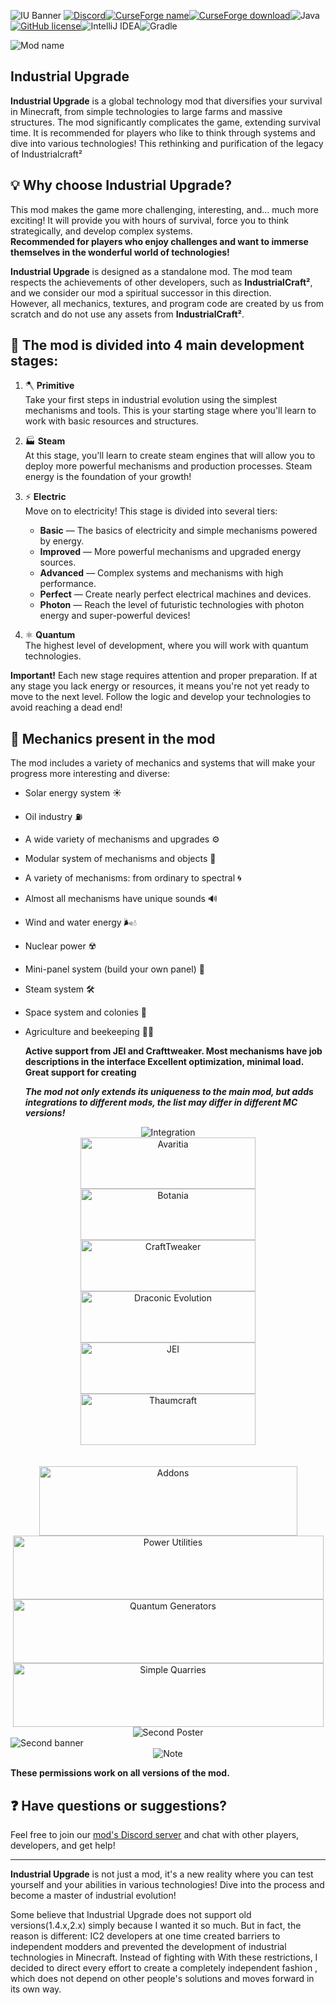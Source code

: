 ![IU Banner](https://i.postimg.cc/GtYsm8qk/unknown-3-2-2.png)
<a align="center"> [![Discord](https://img.shields.io/discord/473459266959835147?color=f3f2f4&label=Discord&logo=Discord&logoColor=f3f2f4&style=for-the-badge)](https://discord.gg/SP8DwcA)[![CurseForge name](https://cf.way2muchnoise.eu/title/372007.svg?badge_style=for_the_badge)](https://www.curseforge.com/minecraft/mc-mods/industrial-upgrade)[![CurseForge download](http://cf.way2muchnoise.eu/372007.svg?badge_style=for_the_badge)](https://www.curseforge.com/minecraft/mc-mods/industrial-upgrade)![Java](https://img.shields.io/badge/java-%23ED8B00.svg?style=for-the-badge&logo=java&logoColor=white)[![GitHub license](https://img.shields.io/badge/License-GPLv3-blue.svg?style=for-the-badge)](https://www.gnu.org/licenses/gpl-3.0)![IntelliJ IDEA](https://img.shields.io/badge/IntelliJIDEA-000000.svg?style=for-the-badge&logo=intellij-idea&logoColor=white)![Gradle](https://img.shields.io/badge/Gradle-02303A.svg?style=for-the-badge&logo=Gradle&logoColor=white)</a>

<img src=https://i.postimg.cc/wvC8Nz01/minecraft-title.png alt="Mod name"> 

## **Industrial Upgrade**

**Industrial Upgrade** is a global technology mod that diversifies your survival in Minecraft, from simple technologies to large farms and massive structures. The mod significantly complicates the game, extending survival time. It is recommended for players who like to think through systems and dive into various technologies! This rethinking and purification of the legacy of Industrialcraft²

## 💡 **Why choose Industrial Upgrade?**

This mod makes the game more challenging, interesting, and… much more exciting! It will provide you with hours of survival, force you to think strategically, and develop complex systems.  
**Recommended for players who enjoy challenges and want to immerse themselves in the wonderful world of technologies!**

**Industrial Upgrade** is designed as a standalone mod. The mod team respects the achievements of other developers, such as **IndustrialCraft²**, and we consider our mod a spiritual successor in this direction.  
However, all mechanics, textures, and program code are created by us from scratch and do not use any assets from **IndustrialCraft²**.

## 🔧 **The mod is divided into 4 main development stages:**

1.  🪓 **Primitive**  
    Take your first steps in industrial evolution using the simplest mechanisms and tools. This is your starting stage where you'll learn to work with basic resources and structures.
    
2.  🏭 **Steam**  
    At this stage, you'll learn to create steam engines that will allow you to deploy more powerful mechanisms and production processes. Steam energy is the foundation of your growth!
    
3.  ⚡ **Electric**  
    Move on to electricity! This stage is divided into several tiers:
    
    *   **Basic** — The basics of electricity and simple mechanisms powered by energy.
    *   **Improved** — More powerful mechanisms and upgraded energy sources.
    *   **Advanced** — Complex systems and mechanisms with high performance.
    *   **Perfect** — Create nearly perfect electrical machines and devices.
    *   **Photon** — Reach the level of futuristic technologies with photon energy and super-powerful devices!
4.  ⚛️ **Quantum**  
    The highest level of development, where you will work with quantum technologies.
    

**Important!** Each new stage requires attention and proper preparation. If at any stage you lack energy or resources, it means you're not yet ready to move to the next level. Follow the logic and develop your technologies to avoid reaching a dead end!

## 🔧 **Mechanics present in the mod**

The mod includes a variety of mechanics and systems that will make your progress more interesting and diverse:

*   Solar energy system ☀️
    
*   Oil industry ⛽
    
*   A wide variety of mechanisms and upgrades ⚙️
    
*   Modular system of mechanisms and objects 🔲
    
*   A variety of mechanisms: from ordinary to spectral 🌀
    
*   Almost all mechanisms have unique sounds 🔊
    
*   Wind and water energy 🌬️💧
    
*   Nuclear power ☢️
    
*   Mini-panel system (build your own panel) 🔋
    
*   Steam system 🛠️
    
*   Space system and colonies 🚀
    
*   Agriculture and beekeeping 🌾🐝
    
    **Active support from JEI and Crafttweaker. Most mechanisms have job descriptions in the interface Excellent optimization, minimal load. Great support for creating**
    
    **_The mod not only extends its uniqueness to the main mod, but adds integrations to different mods, the list may differ in different MC versions!_**
<div align="center"> <img src=https://i.postimg.cc/bNfqX8wn/Integration-26-06-2022.png alt="Integration"> </img> </div>
<div align="center"> <a href="https://www.curseforge.com/minecraft/mc-mods/avaritia-1-10"> <img src=https://i.postimg.cc/vmrjyzvw/Avaritia-26-06-2022.png width="280" height="82" alt="Avaritia"></a> </div>
<div align="center"> <a href="https://www.curseforge.com/minecraft/mc-mods/botania"><img src=https://i.postimg.cc/5NrDSjtT/Botania-26-06-2022.png width="280" height="82" alt="Botania"></a> </div>
<div align="center"> <a href="https://www.curseforge.com/minecraft/mc-mods/crafttweaker"><img src=https://i.postimg.cc/HsnfMbTb/Craft-Tweaker-26-06-2022.png width="280" height="82" alt="CraftTweaker"> </a> </div>
<div align="center"> <a href="https://www.curseforge.com/minecraft/mc-mods/draconic-evolution"><img src=https://i.postimg.cc/XNHPnX9q/Draconic-Evolution-26-06-2022.png width="280" height="82" alt="Draconic Evolution"> </a> </div>
<div align="center"> <a href="https://www.curseforge.com/minecraft/mc-mods/jei"><img src=https://i.postimg.cc/hGWwNwT0/NEI-jei-26-06-2022.png width="280" height="82" alt="JEI"> </a> </div>
<div align="center"><a href="https://www.curseforge.com/minecraft/mc-mods/thaumcraft"> <img src=https://i.postimg.cc/nrPS2wnB/Thaumcraft-26-06-2022.png width="280" height="82" alt="Thaumcraft"> </a> </div>





<br>
<br>
<div align="center"> <img src=https://i.postimg.cc/CMvNbDQH/ADDONS-26-06-2022.png width="413" height="111" alt="Addons"> </div>
<div align="center"><a href="https://www.curseforge.com/minecraft/mc-mods/power-utilities-remastered"> <img src=https://i.postimg.cc/MKLCx5hv/Power-Utilities-26-06-2022-1.png width="497" height="102" alt="Power Utilities"> </a> </div>
<div align="center"><a href="https://www.curseforge.com/minecraft/mc-mods//quantum-generators"> <img src=https://i.postimg.cc/VsrTgnSw/Quantum-Generators-26-06-2022-1.png width="497" height="102" alt="Quantum Generators"> </a> </div>
<div align="center"><a href="https://www.curseforge.com/minecraft/mc-mods/simply-quarries"> <img src=https://i.postimg.cc/25tGL97Z/Simply-Quirries-26-06-2022.png width="497" height="102" alt="Simple Quarries"> </a> </div>




<div align="center"> <img src=https://i.postimg.cc/V64kJz44/Second-Poster-26-06-2022.png alt="Second Poster"> </div>
<img src=https://i.postimg.cc/1XvJz6xv/iu.png” alt="Second banner">



<div align="center"> <img src=https://i.postimg.cc/j5YsgL3M/Note-26-06-2022.png alt="Note"> </div>

**These permissions work on all versions of the mod.**

## ❓ **Have questions or suggestions?**

Feel free to join our [mod's Discord server](https://discord.gg/fqQPH6HKJV) and chat with other players, developers, and get help!

***

**Industrial Upgrade** is not just a mod, it's a new reality where you can test yourself and your abilities in various technologies! Dive into the process and become a master of industrial evolution!

Some believe that Industrial Upgrade does not support old versions(1.4.x,2.x) simply because I wanted it so much. But in fact, the reason is different: IC2 developers at one time created barriers to independent modders and prevented the development of industrial technologies in Minecraft. Instead of fighting with With these restrictions, I decided to direct every effort to create a completely independent fashion , which does not depend on other people's solutions and moves forward in its own way.
